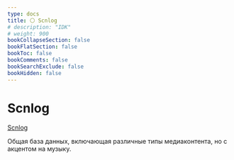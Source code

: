 ```yaml
---
type: docs
title: ⚪️ Scnlog
# description: "IDK"
# weight: 900
bookCollapseSection: false
bookFlatSection: false
bookToc: false
bookComments: false
bookSearchExclude: false
bookHidden: false
---
```


# Scnlog

[Scnlog](https://scnlog.me/?nt)

Общая база данных, включающая различные типы медиаконтента, но с акцентом на музыку.
